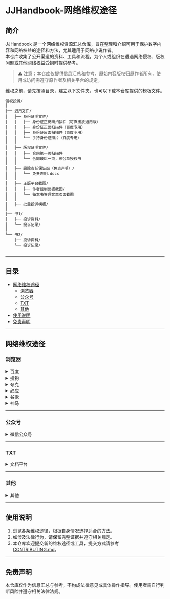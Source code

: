# JJHandbook-网络维权途径

## 简介
JJHandbook 是一个网络维权资源汇总仓库，旨在整理和介绍可用于保护数字内容和网络权益的途径和方法，尤其适用于网络小说作者。  
本仓库收集了公开渠道的资料、工具和流程，为个人或组织在遭遇网络侵权、版权问题或其他网络权益受损时提供参考。

> ⚠️ 注意：本仓库仅提供信息汇总和参考，原始内容版权归原作者所有，使用或访问需遵守原作者及相关平台的规定。

维权之前，请先按照目录，建立以下文件夹，也可以下载本仓库提供的模板文件。

```
侵权投诉/
│
├── 通用文件/ 
│   ├── 身份证明文件/
│   │   ├── 身份证正反面扫描件（可直接放通用版）
│   │   ├── 身份证正面扫描件（百度专用）
│   │   ├── 身份证反面扫描件（百度专用）
│   │   └── 手持身份证照片（百度专用）
│   │
│   ├── 版权证明文件/
│   │   ├── 合同第一页扫描件
│   │   └── 合同最后一页，带公章授权书
│   │
│   ├── 删除责任保证函（免责声明）/
│   │   └── 免责声明.docx 
│   │
│   ├── 正版平台截图/
│   │   ├── 作者控制面板截图/  
│   │   └── 每本书管理文章页面截图
│   │
│   ├── 批量投诉模板/
│
├── 书1/
│   ├── 投诉资料/
│   └── 投诉记录/
│
└── 书2/
    ├── 投诉资料/
    └── 投诉记录/


```




---

## 目录
- [网络维权途径](#网络维权途径)
  - [浏览器](#浏览器)
  - [公众号](#公众号)
  - [TXT](#TXT)
  - [其他](#其他)
- [使用说明](#使用说明)
- [免责声明](#免责声明)

---

## 网络维权途径

### 浏览器

<details>
<summary>百度</summary>

- 百度电脑版：  
  链接：https://www.baidu.com  
  维权链接：https://wenshu.baidu.com/copyright/

- 百度手机版：  
  链接：https://m.baidu.com  
  维权链接：https://wenshu.baidu.com/copyright/

</details>

<details>
<summary>搜狗</summary>

- 搜狗电脑版：  
  链接：https://www.sogou.com  
  维权链接：

- 搜狗手机版：  
  链接：https://m.sogou.com  
  维权链接：https://www.sogou.com/copyright

</details>

<details>
<summary>夸克</summary>

- 夸克：  
  链接：https://quark.cn  
  维权链接：https://quark.cn/copyright

</details>

<details>
<summary>必应</summary>

- 必应：  
  链接：https://www.bing.com  
  维权链接（需登陆Bing账户）：https://www.bing.com/webmaster/tools/contentremovalform/

</details>

<details>
<summary>谷歌</summary>

- 谷歌：  
  链接：https://www.google.com  
  维权链接（需登陆谷歌账户）：https://www.google.com/webmasters/tools/legal-removal-request?complaint_type=dmca&visit_id=637965652947567321-2096758164&hl=zh-Hans&rd=1

</details>

<details>
<summary>神马</summary>

举报邮箱：sm-service@service.alibaba.com

</details>

---

### 公众号

<details>
<summary>微信公众号</summary>

- 微信公众号：  
  链接：https://mp.weixin.qq.com  
  维权链接：https://kf.qq.com/faq/200130MvkQjA230131oYqH3E.html

</details>

---

### TXT 

<details>
<summary>文档平台</summary>
</details>

---

### 其他

<details>
<summary>其他</summary>
</details>

---

## 使用说明
1. 浏览各条维权途径，根据自身情况选择适合的方法。  
2. 如涉及法律行为，请保留完整证据并遵守相关规定。  
3. 本仓库欢迎提交新的维权途径或工具，提交方式请参考 [CONTRIBUTING.md](./CONTRIBUTING.md)。

---

## 免责声明
本仓库仅作为信息汇总与参考，不构成法律意见或具体操作指导。使用者需自行判断风险并遵守相关法律法规。
